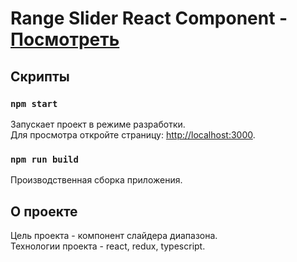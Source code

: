 Range Slider React Component - [Посмотреть](https://maximshmatov.github.io/RangeSliderComponent/)
====

## Скрипты

### `npm start`

Запускает проект в режиме разработки.\
Для просмотра откройте страницу: [http://localhost:3000](http://localhost:3000).

### `npm run build`

Производственная сборка приложения.

## О проекте
Цель проекта - компонент слайдера диапазона.\
Технологии проекта - react, redux, typescript.


